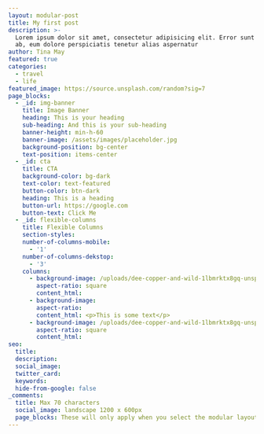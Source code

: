 ```yaml
---
layout: modular-post
title: My first post
description: >-
  Lorem ipsum dolor sit amet, consectetur adipisicing elit. Error sunt earum,
  ab, eum dolore perspiciatis tenetur alias aspernatur
author: Tina May
featured: true
categories:
  - travel
  - life
featured_image: https://source.unsplash.com/random?sig=7
page_blocks:
  - _id: img-banner
    title: Image Banner
    heading: This is your heading
    sub-heading: And this is your sub-heading
    banner-height: min-h-60
    banner-image: /assets/images/placeholder.jpg
    background-position: bg-center
    text-position: items-center
  - _id: cta
    title: CTA
    background-color: bg-dark
    text-color: text-featured
    button-color: btn-dark
    heading: This is a heading
    button-url: https://google.com
    button-text: Click Me
  - _id: flexible-columns
    title: Flexible Columns
    section-styles:
    number-of-columns-mobile:
      - '1'
    number-of-columns-dekstop:
      - '3'
    columns:
      - background-image: /uploads/dee-copper-and-wild-1lbmrktx8gq-unsplash.jpg
        aspect-ratio: square
        content_html:
      - background-image:
        aspect-ratio:
        content_html: <p>This is some text</p>
      - background-image: /uploads/dee-copper-and-wild-1lbmrktx8gq-unsplash.jpg
        aspect-ratio: square
        content_html:
seo:
  title:
  description:
  social_image:
  twitter_card:
  keywords:
  hide-from-google: false
_comments:
  title: Max 70 characters
  social_image: landscape 1200 x 600px
  page_blocks: These will only apply when you select the modular layout
---
```

